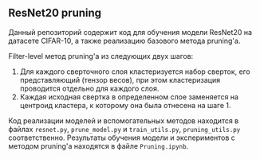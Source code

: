 ## ResNet20 pruning

Данный репозиторий содержит код для обучения модели ResNet20 на датасете CIFAR-10, а также реализацию базового метода pruning'а.

Filter-level метод pruning'а из следующих двух шагов:

1. Для каждого сверточного слоя кластеризуется набор сверток, его представляющий (тензор весов), при этом кластеризация проводится отдельно для каждого слоя.
2. Каждая исходная свертка в определенном слое заменяется на центроид кластера, к которому она была отнесена на шаге 1.

Код реализации моделей и вспомогательных методов находится в файлах ```resnet.py```, ```prune_model.py``` и ```train_utils.py```, ```pruning_utils.py``` соответственно.
Результаты обучения модели и экспериментов с методом pruning'а находятся в файле ```Pruning.ipynb```.